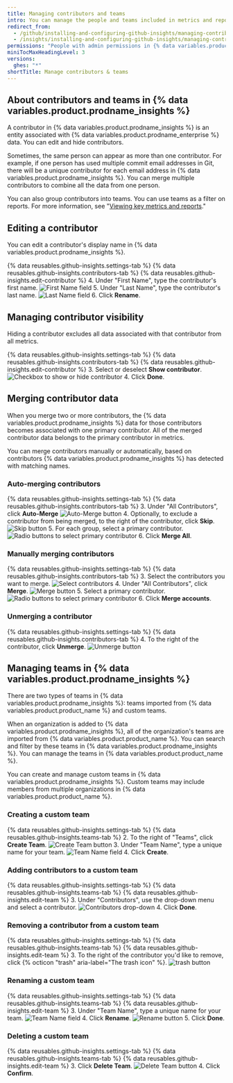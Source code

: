 ```yaml
---
title: Managing contributors and teams
intro: You can manage the people and teams included in metrics and reports.
redirect_from:
  - /github/installing-and-configuring-github-insights/managing-contributors-and-teams
  - /insights/installing-and-configuring-github-insights/managing-contributors-and-teams
permissions: "People with admin permissions in {% data variables.product.prodname_insights %} can manage contributors and teams."
miniTocMaxHeadingLevel: 3
versions:
  ghes: "*"
shortTitle: Manage contributors & teams
---
```


## About contributors and teams in {% data variables.product.prodname_insights %}

A contributor in {% data variables.product.prodname_insights %} is an entity associated with {% data variables.product.prodname_enterprise %} data. You can edit and hide contributors.

Sometimes, the same person can appear as more than one contributor. For example, if one person has used multiple commit email addresses in Git, there will be a unique contributor for each email address in {% data variables.product.prodname_insights %}. You can merge multiple contributors to combine all the data from one person.

You can also group contributors into teams. You can use teams as a filter on reports. For more information, see "[Viewing key metrics and reports](/insights/exploring-your-usage-of-github-enterprise/viewing-key-metrics-and-reports)."

## Editing a contributor

You can edit a contributor's display name in {% data variables.product.prodname_insights %}.

{% data reusables.github-insights.settings-tab %}
{% data reusables.github-insights.contributors-tab %}
{% data reusables.github-insights.edit-contributor %} 4. Under "First Name", type the contributor's first name.
![First Name field](/assets/images/help/insights/first-name.png) 5. Under "Last Name", type the contributor's last name.
![Last Name field](/assets/images/help/insights/last-name.png) 6. Click **Rename**.

## Managing contributor visibility

Hiding a contributor excludes all data associated with that contributor from all metrics.

{% data reusables.github-insights.settings-tab %}
{% data reusables.github-insights.contributors-tab %}
{% data reusables.github-insights.edit-contributor %} 3. Select or deselect **Show contributor**.
![Checkbox to show or hide contributor](/assets/images/help/insights/show-contributor.png) 4. Click **Done**.

## Merging contributor data

When you merge two or more contributors, the {% data variables.product.prodname_insights %} data for those contributors becomes associated with one primary contributor. All of the merged contributor data belongs to the primary contributor in metrics.

You can merge contributors manually or automatically, based on contributors {% data variables.product.prodname_insights %} has detected with matching names.

### Auto-merging contributors

{% data reusables.github-insights.settings-tab %}
{% data reusables.github-insights.contributors-tab %} 3. Under "All Contributors", click **Auto-Merge**
![Auto-Merge button](/assets/images/help/insights/auto-merge.png) 4. Optionally, to exclude a contributor from being merged, to the right of the contributor, click **Skip**.
![Skip button](/assets/images/help/insights/skip-contributor.png) 5. For each group, select a primary contributor.
![Radio buttons to select primary contributor](/assets/images/help/insights/select-primary.png) 6. Click **Merge All**.

### Manually merging contributors

{% data reusables.github-insights.settings-tab %}
{% data reusables.github-insights.contributors-tab %} 3. Select the contributors you want to merge.
![Select contributors](/assets/images/help/insights/select-contributors.png) 4. Under "All Contributors", click **Merge**.
![Merge button](/assets/images/help/insights/merge-button.png) 5. Select a primary contributor.
![Radio buttons to select primary contributor](/assets/images/help/insights/select-primary.png) 6. Click **Merge accounts**.

### Unmerging a contributor

{% data reusables.github-insights.settings-tab %}
{% data reusables.github-insights.contributors-tab %} 4. To the right of the contributor, click **Unmerge**.
![Unmerge button](/assets/images/help/insights/unmerge-contributor.png)

## Managing teams in {% data variables.product.prodname_insights %}

There are two types of teams in {% data variables.product.prodname_insights %}: teams imported from {% data variables.product.product_name %} and custom teams.

When an organization is added to {% data variables.product.prodname_insights %}, all of the organization's teams are imported from {% data variables.product.product_name %}. You can search and filter by these teams in {% data variables.product.prodname_insights %}. You can manage the teams in {% data variables.product.product_name %}.

You can create and manage custom teams in {% data variables.product.prodname_insights %}. Custom teams may include members from multiple organizations in {% data variables.product.product_name %}.

### Creating a custom team

{% data reusables.github-insights.settings-tab %}
{% data reusables.github-insights.teams-tab %} 2. To the right of "Teams", click **Create Team**.
![Create Team button](/assets/images/help/insights/create-team.png) 3. Under "Team Name", type a unique name for your team.
![Team Name field](/assets/images/help/insights/team-name.png) 4. Click **Create**.

### Adding contributors to a custom team

{% data reusables.github-insights.settings-tab %}
{% data reusables.github-insights.teams-tab %}
{% data reusables.github-insights.edit-team %} 3. Under "Contributors", use the drop-down menu and select a contributor.
![Contributors drop-down](/assets/images/help/insights/contributors-drop-down.png) 4. Click **Done**.

### Removing a contributor from a custom team

{% data reusables.github-insights.settings-tab %}
{% data reusables.github-insights.teams-tab %}
{% data reusables.github-insights.edit-team %} 3. To the right of the contributor you'd like to remove, click {% octicon "trash" aria-label="The trash icon" %}.
![trash button](/assets/images/help/insights/contributor-trashcan.png)

### Renaming a custom team

{% data reusables.github-insights.settings-tab %}
{% data reusables.github-insights.teams-tab %}
{% data reusables.github-insights.edit-team %} 3. Under "Team Name", type a unique name for your team.
![Team Name field](/assets/images/help/insights/rename-team.png) 4. Click **Rename**.
![Rename button](/assets/images/help/insights/rename-button-team.png) 5. Click **Done**.

### Deleting a custom team

{% data reusables.github-insights.settings-tab %}
{% data reusables.github-insights.teams-tab %}
{% data reusables.github-insights.edit-team %} 3. Click **Delete Team**.
![Delete Team button](/assets/images/help/insights/delete-team.png) 4. Click **Confirm**.
